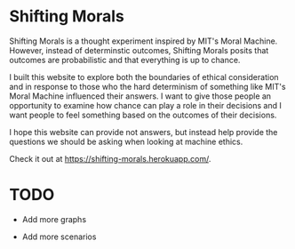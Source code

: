 # Shifting Morals
Shifting Morals is a thought experiment inspired by MIT's Moral Machine. However, instead of determinstic outcomes, Shifting Morals posits that outcomes are probabilistic and that everything is up to chance.

I built this website to explore both the boundaries of ethical consideration and in response to those who the hard determinism of something like MIT's Moral Machine influenced their answers. I want to give those people an opportunity to examine how chance can play a role in their decisions and I want people to feel something based on the outcomes of their decisions. 

I hope this website can provide not answers, but instead help provide the questions we should be asking when looking at machine ethics.

Check it out at https://shifting-morals.herokuapp.com/.

# TODO

* Add more graphs

* Add more scenarios
